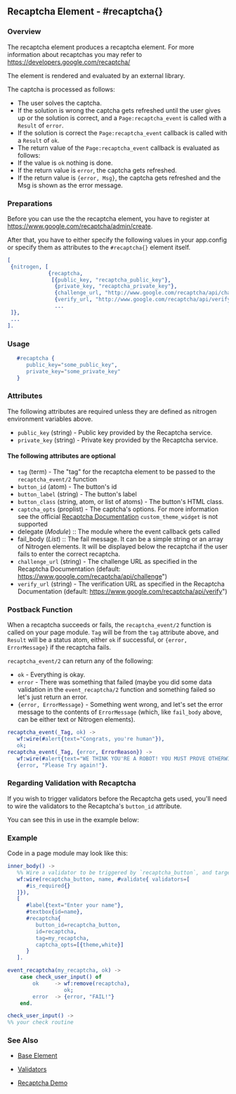
## Recaptcha Element - #recaptcha{}

### Overview

   The recaptcha element produces a recaptcha element.
   For more information about recaptchas you may refer to
   https://developers.google.com/recaptcha/

   The element is rendered and evaluated by an external library.

   The captcha is processed as follows:
   * The user solves the captcha.
   * If the solution is wrong the captcha gets refreshed until the user
      gives up or the solution is correct, and a `Page:recaptcha_event` is
      called with a `Result` of `error`.
   * If the solution is correct the `Page:recaptcha_event` callback is called
      with a `Result` of `ok`.
   * The return value of the `Page:recaptcha_event` callback is evaluated as
      follows:
 *  If the value is `ok` nothing is done.
 *  If the return value is `error`, the captcha gets refreshed.
 *  If the return value is `{error, Msg}`, the captcha gets
        refreshed and the Msg is shown as the error message.

### Preparations

   Before you can use the the recaptcha element, you have to register at
   https://www.google.com/recaptcha/admin/create.

   After that, you have to either specify the following values in your
   app.config or specify them as attributes to the `#recaptcha{}` element
   itself.

```erlang
[
 {nitrogen, [
             {recaptcha, 
              [{public_key, "recaptcha_public_key"},
               {private_key, "recaptcha_private_key"},
               {challenge_url, "http://www.google.com/recaptcha/api/challenge"},
               {verify_url, "http://www.google.com/recaptcha/api/verify"}]}
               ...
 ]},
 ...
].

```

### Usage

```erlang
   #recaptcha {
      public_key="some_public_key",
      private_key="some_private_key"
   }

```

### Attributes

   The following attributes are required unless they are defined as nitrogen
   environment variables above.

   * `public_key` (string) - Public key provided by the Recaptcha service.
   * `private_key` (string) - Private key provided by the Recaptcha service.

#### The following attributes are optional

   * `tag` (term) - The "tag" for the recaptcha element to be passed to the
     `recaptcha_event/2` function
   * `button_id` (atom) - The button's id
   * `button_label` (string) - The button's label
   * `button_class` (string, atom, or list of atoms) - The button's HTML
     class.
   * `captcha_opts` (proplist) - The captcha's options. For more
     information see the official
     [Recaptcha Documentation](https://developers.google.com/recaptcha/docs/customization)
     `custom_theme_widget` is not supported
 *  delegate (*Module*)  :: The module where the event callback gets called
 *  fail_body (*List*)   :: The fail message. It can be a simple string
     or an array of Nitrogen elements. It will be displayed below the
     recaptcha if the user fails to enter the correct recaptcha.
   * `challenge_url` (string) - The challenge URL as specified in the
     Recaptcha Documentation (default: https://www.google.com/recaptcha/api/challenge")
   * `verify_url` (string) - The verification URL as specified in the
     Recaptcha Documentation (default: https://www.google.com/recaptcha/api/verify")

### Postback Function

   When a recaptcha succeeds or fails, the `recaptcha_event/2` function
   is called on your page module. `Tag` will be from the `tag` attribute above,
   and `Result` will be a status atom, either `ok` if successful, or
   `{error, ErrorMessage}`  if the recaptcha fails.

   `recaptcha_event/2` can return any of the following:

 *  `ok` - Everything is okay.
 *  `error` - There was something that failed (maybe you did some data
      validation in the `event_recaptcha/2` function and something failed so
      let's just return an error.
 *  `{error, ErrorMessage}` - Something went wrong, and let's set the error
      message to the contents of `ErrorMessage` (which, like `fail_body` above,
      can be either text or Nitrogen elements).

```erlang
recaptcha_event(_Tag, ok) ->
   wf:wire(#alert{text="Congrats, you're human"}),
   ok;
recaptcha_event(_Tag, {error, ErrorReason}) ->
   wf:wire(#alert{text="WE THINK YOU'RE A ROBOT! YOU MUST PROVE OTHERWISE!"}),
   {error, "Please Try again!"}.

```

### Regarding Validation with Recaptcha

   If you wish to trigger validators before the Recaptcha gets used, you'll
   need to wire the validators to the Recaptcha's `button_id` attribute.

   You can see this in use in the example below:


### Example

Code in a page module may look like this:
```erlang
inner_body() ->
   %% Wire a validator to be triggered by `recaptcha_button`, and target `name`
   wf:wire(recaptcha_button, name, #validate{ validators=[
      #is_required{}
   ]}),
   [
      #label{text="Enter your name"},
      #textbox{id=name},
      #recaptcha{
         button_id=recaptcha_button,
         id=recaptcha,
         tag=my_recaptcha,
         captcha_opts=[{theme,white}]
      }
   ].

event_recaptcha(my_recaptcha, ok) ->
    case check_user_input() of
        ok     -> wf:remove(recaptcha),
                  ok;
        error  -> {error, "FAIL!"}
    end.

check_user_input() ->
%% your check routine

```

### See Also

 *  [Base Element](base.html)

 *  [Validators](validators.html)

 *  [Recaptcha Demo](http://nitrogenproject.com/demos/recaptcha)
